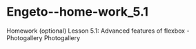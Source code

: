 # Engeto--home-work_5.1
Homework (optional) Lesson 5.1: Advanced features of flexbox - Photogallery Photogallery
